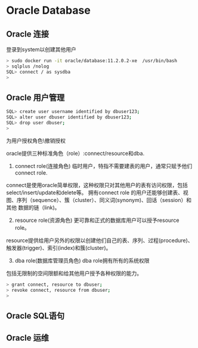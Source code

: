 # Oracle Database

##  Oracle 连接

登录到system以创建其他用户

```bash
> sudo docker run -it oracle/database:11.2.0.2-xe  /usr/bin/bash
> sqlplus /nolog
SQL> connect / as sysdba
>
```

## Oracle 用户管理

```bash
SQL> create user username identified by dbuser123;
SQL> alter user dbuser identified by dbuser123;
SQL> drop user dbuser;
>
```

为用户授权角色\撤销授权

oracle提供三种标准角色（role）:connect/resource和dba.

1. connect role(连接角色)
临时用户，特指不需要建表的用户，通常只赋予他们connect role.

connect是使用oracle简单权限，这种权限只对其他用户的表有访问权限，包括select/insert/update和delete等。
拥有connect role 的用户还能够创建表、视图、序列（sequence）、簇（cluster）、同义词(synonym)、回话（session）和其他 数据的链（link)。

2. resource role(资源角色)
更可靠和正式的数据库用户可以授予resource role。

resource提供给用户另外的权限以创建他们自己的表、序列、过程(procedure)、触发器(trigger)、索引(index)和簇(cluster)。

3. dba role(数据库管理员角色)
dba role拥有所有的系统权限

包括无限制的空间限额和给其他用户授予各种权限的能力。

```bash
> grant connect, resource to dbuser;
> revoke connect, resource from dbuser;
>
```

## Oracle SQL语句


## Oracle 运维


